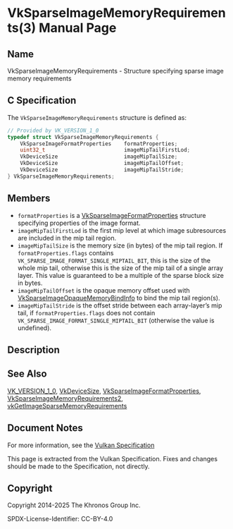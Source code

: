# VkSparseImageMemoryRequirements(3) Manual Page

## Name

VkSparseImageMemoryRequirements - Structure specifying sparse image memory requirements



## [](#_c_specification)C Specification

The `VkSparseImageMemoryRequirements` structure is defined as:

```c++
// Provided by VK_VERSION_1_0
typedef struct VkSparseImageMemoryRequirements {
    VkSparseImageFormatProperties    formatProperties;
    uint32_t                         imageMipTailFirstLod;
    VkDeviceSize                     imageMipTailSize;
    VkDeviceSize                     imageMipTailOffset;
    VkDeviceSize                     imageMipTailStride;
} VkSparseImageMemoryRequirements;
```

## [](#_members)Members

- `formatProperties` is a [VkSparseImageFormatProperties](https://registry.khronos.org/vulkan/specs/latest/man/html/VkSparseImageFormatProperties.html) structure specifying properties of the image format.
- `imageMipTailFirstLod` is the first mip level at which image subresources are included in the mip tail region.
- `imageMipTailSize` is the memory size (in bytes) of the mip tail region. If `formatProperties.flags` contains `VK_SPARSE_IMAGE_FORMAT_SINGLE_MIPTAIL_BIT`, this is the size of the whole mip tail, otherwise this is the size of the mip tail of a single array layer. This value is guaranteed to be a multiple of the sparse block size in bytes.
- `imageMipTailOffset` is the opaque memory offset used with [VkSparseImageOpaqueMemoryBindInfo](https://registry.khronos.org/vulkan/specs/latest/man/html/VkSparseImageOpaqueMemoryBindInfo.html) to bind the mip tail region(s).
- `imageMipTailStride` is the offset stride between each array-layer’s mip tail, if `formatProperties.flags` does not contain `VK_SPARSE_IMAGE_FORMAT_SINGLE_MIPTAIL_BIT` (otherwise the value is undefined).

## [](#_description)Description

## [](#_see_also)See Also

[VK\_VERSION\_1\_0](https://registry.khronos.org/vulkan/specs/latest/man/html/VK_VERSION_1_0.html), [VkDeviceSize](https://registry.khronos.org/vulkan/specs/latest/man/html/VkDeviceSize.html), [VkSparseImageFormatProperties](https://registry.khronos.org/vulkan/specs/latest/man/html/VkSparseImageFormatProperties.html), [VkSparseImageMemoryRequirements2](https://registry.khronos.org/vulkan/specs/latest/man/html/VkSparseImageMemoryRequirements2.html), [vkGetImageSparseMemoryRequirements](https://registry.khronos.org/vulkan/specs/latest/man/html/vkGetImageSparseMemoryRequirements.html)

## [](#_document_notes)Document Notes

For more information, see the [Vulkan Specification](https://registry.khronos.org/vulkan/specs/latest/html/vkspec.html#VkSparseImageMemoryRequirements)

This page is extracted from the Vulkan Specification. Fixes and changes should be made to the Specification, not directly.

## [](#_copyright)Copyright

Copyright 2014-2025 The Khronos Group Inc.

SPDX-License-Identifier: CC-BY-4.0